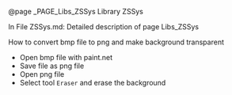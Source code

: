 @page _PAGE_Libs_ZSSys Library ZSSys

In File ZSSys.md: Detailed description of page Libs_ZSSys

How to convert bmp file to png and make background transparent

- Open bmp file with paint.net
- Save file as png file
- Open png file
- Select tool `Eraser` and erase the background
